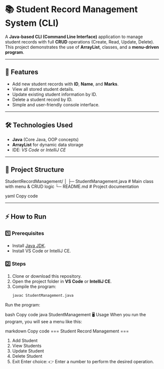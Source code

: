 # 📚 Student Record Management System (CLI)

A **Java-based CLI (Command Line Interface)** application to manage student records with full **CRUD** operations (Create, Read, Update, Delete).  
This project demonstrates the use of **ArrayList**, classes, and a **menu-driven program**.

---

## 🚀 Features
- Add new student records with **ID**, **Name**, and **Marks**.
- View all stored student details.
- Update existing student information by ID.
- Delete a student record by ID.
- Simple and user-friendly console interface.

---

## 🛠️ Technologies Used
- **Java** (Core Java, OOP concepts)
- **ArrayList** for dynamic data storage
- IDE: *VS Code* or *IntelliJ CE*

---

## 📂 Project Structure
StudentRecordManagement/
│
├─ StudentManagement.java # Main class with menu & CRUD logic
└─ README.md # Project documentation

yaml
Copy code

---

## ⚡ How to Run

### 1️⃣ Prerequisites
- Install [Java JDK](https://www.oracle.com/java/technologies/downloads/).
- Install VS Code or IntelliJ CE.

### 2️⃣ Steps
1. Clone or download this repository.
2. Open the project folder in **VS Code** or **IntelliJ CE**.
3. Compile the program:
   ```bash
   javac StudentManagement.java
Run the program:

bash
Copy code
java StudentManagement
🖥️ Usage
When you run the program, you will see a menu like this:

markdown
Copy code
=== Student Record Management ===
1. Add Student
2. View Students
3. Update Student
4. Delete Student
5. Exit
Enter choice:
👉 Enter a number to perform the desired operation.
